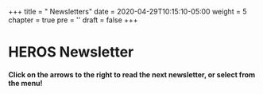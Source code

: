 +++
title = "  Newsletters"
date = 2020-04-29T10:15:10-05:00
weight = 5
chapter = true
pre = '<i class="far fa-newspaper"></i>'
draft = false
+++

# HEROS Newsletter

#### Click on the arrows to the right to read the next newsletter, or select from the menu!